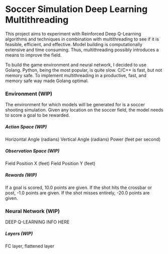 # Soccer Simulation Deep Learning Multithreading

This project aims to experiment with Reinforced Deep Q-Learning algorithms and techniques in combination with multithreading to see if it is feasible, efficient, and effective. Model building is computationally extensive and time consuming. Thus, multithreading possibly introduces a means to improve the field. 

To build the game environment and neural network, I decided to use Golang. Python, being the most popular, is quite slow. C/C++ is fast, but not memory safe. To implement multithreading in a productive, fast, and memory safe way made Golang optimal.

### Environment (WIP)

The environment for which models will be generated for is a soccer shooting simulation. Given any location on the soccer field, the model needs to score a goal to be rewarded. 

##### Action Space (WIP)

Horizontal Angle (radians)
Vertical Angle   (radians)
Power            (feet per second)

##### Observation Space (WIP)

Field Position X (feet)
Field Position Y (feet)

##### Rewards (WIP)

If a goal is scored, 10.0 points are given.
If the shot hits the crossbar or post, -1.0 points are given.
If the shot misses entirely, -20.0 points are given.

### Neural Network (WIP)

DEEP Q-LEARNING INFO HERE

##### Layers (WIP)

FC layer, flattened layer
